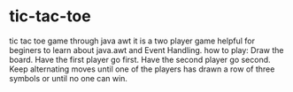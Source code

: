 # tic-tac-toe
tic tac toe game through java awt
it is a two player game 
helpful for beginers to learn about java.awt and Event Handling.
how to play:
Draw the board.
Have the first player go first.
Have the second player go second.
Keep alternating moves until one of the players has drawn a row of three symbols or until no one can win.

